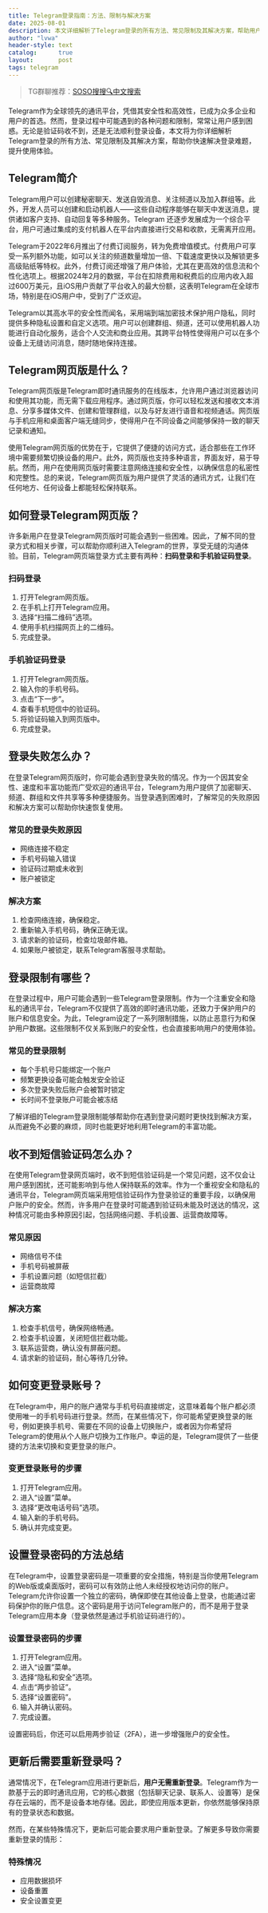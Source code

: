 ```yaml
---
title: Telegram登录指南：方法、限制与解决方案
date: 2025-08-01
description: 本文详细解析了Telegram登录的所有方法、常见限制及其解决方案，帮助用户快速解决登录难题，提升使用体验。
author: "lvwa"
header-style: text
catalog:      true
layout:       post
tags: telegram
---
```


>TG群聊推荐：[SOSO搜搜🔍中文搜索](https://t.me/lvwapro)

Telegram作为全球领先的通讯平台，凭借其安全性和高效性，已成为众多企业和用户的首选。然而，登录过程中可能遇到的各种问题和限制，常常让用户感到困惑。无论是验证码收不到，还是无法顺利登录设备，本文将为你详细解析Telegram登录的所有方法、常见限制及其解决方案，帮助你快速解决登录难题，提升使用体验。

## Telegram简介
Telegram用户可以创建秘密聊天、发送自毁消息、关注频道以及加入群组等。此外，开发人员可以创建和启动机器人——这些自动程序能够在聊天中发送消息，提供诸如客户支持、自动回复等多种服务。Telegram 还逐步发展成为一个综合平台，用户可通过集成的支付机器人在平台内直接进行交易和收款，无需离开应用。

Telegram于2022年6月推出了付费订阅服务，转为免费增值模式。付费用户可享受一系列额外功能，如可以关注的频道数量增加一倍、下载速度更快以及解锁更多高级贴纸等特权。此外，付费订阅还增强了用户体验，尤其在更高效的信息流和个性化选项上。根据2024年2月的数据，平台在扣除费用和税费后的应用内收入超过600万美元，且iOS用户贡献了平台收入的最大份额，这表明Telegram在全球市场，特别是在iOS用户中，受到了广泛欢迎。

Telegram以其高水平的安全性而闻名，采用端到端加密技术保护用户隐私，同时提供多种隐私设置和自定义选项。用户可以创建群组、频道，还可以使用机器人功能进行自动化服务，适合个人交流和商业应用。其跨平台特性使得用户可以在多个设备上无缝访问消息，随时随地保持连接。

## Telegram网页版是什么？
Telegram网页版是Telegram即时通讯服务的在线版本，允许用户通过浏览器访问和使用其功能，而无需下载应用程序。通过网页版，你可以轻松发送和接收文本消息、分享多媒体文件、创建和管理群组，以及与好友进行语音和视频通话。网页版与手机应用和桌面客户端无缝同步，使得用户在不同设备之间能够保持一致的聊天记录和通知。

使用Telegram网页版的优势在于，它提供了便捷的访问方式，适合那些在工作环境中需要频繁切换设备的用户。此外，网页版也支持多种语言，界面友好，易于导航。然而，用户在使用网页版时需要注意网络连接和安全性，以确保信息的私密性和完整性。总的来说，Telegram网页版为用户提供了灵活的通讯方式，让我们在任何地方、任何设备上都能轻松保持联系。

## 如何登录Telegram网页版？
许多新用户在登录Telegram网页版时可能会遇到一些困难。因此，了解不同的登录方式和相关步骤，可以帮助你顺利进入Telegram的世界，享受无缝的沟通体验。目前，Telegram网页端登录方式主要有两种：**扫码登录和手机验证码登录**。

### 扫码登录
1. 打开Telegram网页版。
2. 在手机上打开Telegram应用。
3. 选择“扫描二维码”选项。
4. 使用手机扫描网页上的二维码。
5. 完成登录。

### 手机验证码登录
1. 打开Telegram网页版。
2. 输入你的手机号码。
3. 点击“下一步”。
4. 查看手机短信中的验证码。
5. 将验证码输入到网页版中。
6. 完成登录。

## 登录失败怎么办？
在登录Telegram网页版时，你可能会遇到登录失败的情况。作为一个因其安全性、速度和丰富功能而广受欢迎的通讯平台，Telegram为用户提供了加密聊天、频道、群组和文件共享等多种便捷服务。当登录遇到困难时，了解常见的失败原因和解决方案可以帮助你快速恢复使用。

### 常见的登录失败原因
- 网络连接不稳定
- 手机号码输入错误
- 验证码过期或未收到
- 账户被锁定

### 解决方案
1. 检查网络连接，确保稳定。
2. 重新输入手机号码，确保正确无误。
3. 请求新的验证码，检查垃圾邮件箱。
4. 如果账户被锁定，联系Telegram客服寻求帮助。

## 登录限制有哪些？
在登录过程中，用户可能会遇到一些Telegram登录限制。作为一个注重安全和隐私的通讯平台，Telegram不仅提供了高效的即时通讯功能，还致力于保护用户的账户和信息安全。为此，Telegram设定了一系列限制措施，以防止恶意行为和保护用户数据。这些限制不仅关系到账户的安全性，也会直接影响用户的使用体验。

### 常见的登录限制
- 每个手机号只能绑定一个账户
- 频繁更换设备可能会触发安全验证
- 多次登录失败后账户会被暂时锁定
- 长时间不登录账户可能会被冻结

了解详细的Telegram登录限制能够帮助你在遇到登录问题时更快找到解决方案，从而避免不必要的麻烦，同时也能更好地利用Telegram的丰富功能。

## 收不到短信验证码怎么办？
在使用Telegram登录网页端时，收不到短信验证码是一个常见问题，这不仅会让用户感到困扰，还可能影响到与他人保持联系的效率。作为一个重视安全和隐私的通讯平台，Telegram网页端采用短信验证码作为登录验证的重要手段，以确保用户账户的安全。然而，许多用户在登录时可能遇到验证码未能及时送达的情况，这种情况可能由多种原因引起，包括网络问题、手机设置、运营商故障等。

### 常见原因
- 网络信号不佳
- 手机号码被屏蔽
- 手机设置问题（如短信拦截）
- 运营商故障

### 解决方案
1. 检查手机信号，确保网络畅通。
2. 检查手机设置，关闭短信拦截功能。
3. 联系运营商，确认没有屏蔽问题。
4. 请求新的验证码，耐心等待几分钟。

## 如何变更登录账号？
在Telegram中，用户的账户通常与手机号码直接绑定，这意味着每个账户都必须使用唯一的手机号码进行登录。然而，在某些情况下，你可能希望更换登录的账号，例如更换手机号、需要在不同的设备上切换账户，或者因为你希望将Telegram的使用从个人账户切换为工作账户。幸运的是，Telegram提供了一些便捷的方法来切换和变更登录的账户。

### 变更登录账号的步骤
1. 打开Telegram应用。
2. 进入“设置”菜单。
3. 选择“更改电话号码”选项。
4. 输入新的手机号码。
5. 确认并完成变更。

## 设置登录密码的方法总结
在Telegram中，设置登录密码是一项重要的安全措施，特别是当你使用Telegram的Web版或桌面版时，密码可以有效防止他人未经授权地访问你的账户。Telegram允许你设置一个独立的密码，确保即使在其他设备上登录，也能通过密码保护你的账户信息。这个密码是用于访问Telegram账户的，而不是用于登录Telegram应用本身（登录依然是通过手机验证码进行的）。

### 设置登录密码的步骤
1. 打开Telegram应用。
2. 进入“设置”菜单。
3. 选择“隐私和安全”选项。
4. 点击“两步验证”。
5. 选择“设置密码”。
6. 输入并确认密码。
7. 完成设置。

设置密码后，你还可以启用两步验证（2FA），进一步增强账户的安全性。


## 更新后需要重新登录吗？
通常情况下，在Telegram应用进行更新后，**用户无需重新登录**。Telegram作为一款基于云的即时通讯应用，它的核心数据（包括聊天记录、联系人、设置等）是保存在云端的，而不是设备本地存储。因此，即使应用版本更新，你依然能够保持原有的登录状态和数据。

然而，在某些特殊情况下，更新后可能会要求用户重新登录。了解更多导致你需要重新登录的情形：

### 特殊情况
- 应用数据损坏
- 设备重置
- 安全设置变更